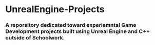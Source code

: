 # UnrealEngine-Projects

### A reporsitory dedicated toward experiemntal Game Development projects built using Unreal Engine and C++ outside of Schoolwork.
